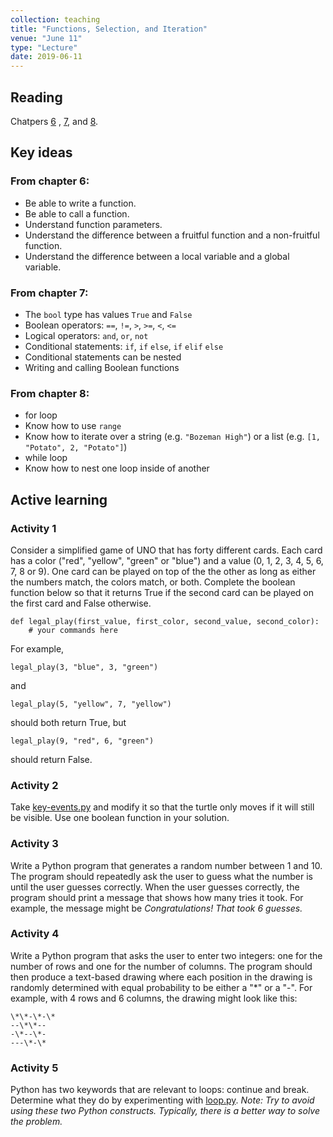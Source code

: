 ```yaml
---
collection: teaching
title: "Functions, Selection, and Iteration"
venue: "June 11"
type: "Lecture"
date: 2019-06-11
---
```


## Reading
Chatpers [6](https://runestone.academy/runestone/static/thinkcspy/Functions/toctree.html)
, [7](https://runestone.academy/runestone/static/thinkcspy/Selection/toctree.html),
and [8](https://runestone.academy/runestone/static/thinkcspy/MoreAboutIteration/toctree.html).

## Key ideas

### From chapter 6:
* Be able to write a function.
* Be able to call a function.
* Understand function parameters.
* Understand the difference between a fruitful function and a non-fruitful function.
* Understand the difference between a local variable and a global variable.

### From chapter 7:
* The `bool` type has values `True` and `False`
* Boolean operators: `==`, `!=`, `>`, `>=`, `<`, `<=`
* Logical operators: `and`, `or`, `not`
* Conditional statements: `if`, `if` `else`, `if` `elif` `else`
* Conditional statements can be nested
* Writing and calling Boolean functions

### From chapter 8:
* for loop
* Know how to use `range`
* Know how to iterate over a string (e.g. `"Bozeman High"`) or a list
(e.g. `[1, "Potato", 2, "Potato"]`)
* while loop
* Know how to nest one loop inside of another

## Active learning
### Activity 1
Consider a simplified game of UNO that has forty different cards.
Each card has a color ("red", "yellow", "green" or "blue") and a value
(0, 1, 2, 3, 4, 5, 6, 7, 8 or 9). One card can be played on top of the the
other as long as either the numbers match, the colors match, or both.
Complete the boolean function below so
that it returns True if the second card can be played on the first card and False otherwise.
```
def legal_play(first_value, first_color, second_value, second_color):
	# your commands here
```
For example,
```
legal_play(3, "blue", 3, "green")
```
and
```
legal_play(5, "yellow", 7, "yellow")
```
should both return True, but
```
legal_play(9, "red", 6, "green")
```
should return False.

### Activity 2
Take [key-events.py](https://lgw2.github.io/teaching/csci127-summer-2019/lectures/activities/key-events.py)
 and modify it so that the turtle only moves if it
 will still be visible. Use one boolean function in your solution.

### Activity 3
Write a Python program that generates a random number between 1 and 10.
The program should repeatedly ask the user to guess what the number is until
the user guesses correctly. When the user guesses correctly, the program should
print a message that shows how many tries it took.
For example, the message might be *Congratulations! That took 6 guesses.*

### Activity 4
Write a Python program that asks the user to enter two integers: one for the
number of rows and one for the number of columns. The program should then produce
a text-based drawing where each position in the drawing is randomly determined with
equal probability to be either a "\*" or a "-".
For example, with 4 rows and 6 columns, the drawing might look like this:
```
\*\*-\*-\*
--\*\*--
-\*--\*-
---\*-\*
```

### Activity 5
Python has two keywords that are relevant to loops: continue and break. Determine
what they do by experimenting with [loop.py](
https://lgw2.github.io/teaching/csci127-summer-2019/lectures/activities/loop.py).
*Note: Try to avoid using these two Python
constructs. Typically, there is a better way to solve the problem.*

